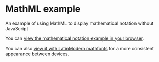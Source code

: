 # MathML example
An example of using MathML to display mathematical notation without JavaScript

You can [view the mathematical notation example in your browser](https://trichoplax.github.io/mathml-example).

You can also [view it with LatinModern mathfonts](https://trichoplax.github.io/mathml-example/including-font.html) for a more consistent appearance between devices.
